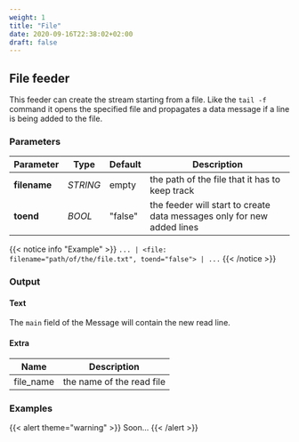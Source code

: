 ```yaml
---
weight: 1
title: "File"
date: 2020-09-16T22:38:02+02:00
draft: false
---
```


## File feeder

This feeder can create the stream starting from a file. Like the `tail -f` command it opens the specified file and propagates a data message if a line is being added to the file.

### Parameters

| Parameter    | Type     | Default | Description                                                            |
|--------------|----------|---------|------------------------------------------------------------------------|
| **filename** | _STRING_ | empty   | the path of the file that it has to keep track                         |
| **toend**    | _BOOL_   | "false" | the feeder will start to create data messages only for new added lines |
 
{{< notice info "Example" >}} 
`... | <file: filename="path/of/the/file.txt", toend="false"> | ...`
{{< /notice >}}

### Output

#### Text

The `main` field of the Message will contain the new read line.

#### Extra

| Name | Description |
| --- | --- |
| file_name | the name of the read file |

### Examples

{{< alert theme="warning" >}}
Soon...
{{< /alert >}}  
